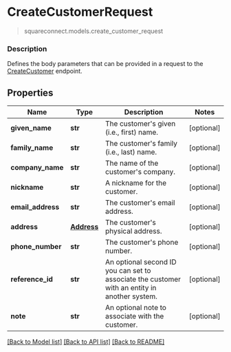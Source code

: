 # CreateCustomerRequest
> squareconnect.models.create_customer_request

### Description

Defines the body parameters that can be provided in a request to the [CreateCustomer](#endpoint-createcustomer) endpoint.

## Properties
Name | Type | Description | Notes
------------ | ------------- | ------------- | -------------
**given_name** | **str** | The customer&#39;s given (i.e., first) name. | [optional]
**family_name** | **str** | The customer&#39;s family (i.e., last) name. | [optional]
**company_name** | **str** | The name of the customer&#39;s company. | [optional]
**nickname** | **str** | A nickname for the customer. | [optional]
**email_address** | **str** | The customer&#39;s email address. | [optional]
**address** | [**Address**](Address.md) | The customer&#39;s physical address. | [optional]
**phone_number** | **str** | The customer&#39;s phone number. | [optional]
**reference_id** | **str** | An optional second ID you can set to associate the customer with an entity in another system. | [optional]
**note** | **str** | An optional note to associate with the customer. | [optional]

[[Back to Model list]](../README.md#documentation-for-models) [[Back to API list]](../README.md#documentation-for-api-endpoints) [[Back to README]](../README.md)


